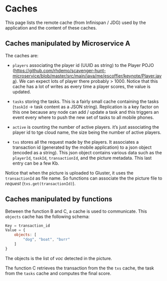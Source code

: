 # Caches

This page lists the remote cache (from Infinispan / JDG) used by the application and the content of these caches.

## Caches manipulated by Microservice A

The caches are:

* `players` associating the player id (UUID as string) to the Player POJO (https://github.com/rhdemo/scavenger-hunt-microservice/blob/master/src/main/java/me/escoffier/keynote/Player.java). We can expect lots of player there probably > 1000. Notice that this cache has a lot of writes as every time a player scores, the value is updated.

* `tasks` storing the tasks. This is a fairly small cache containing the tasks (`taskId` -> task content as a JSON string). Replication is a key factor on this one because any node can add / update a task and this triggers an event every where to push the new set of tasks to all mobile phones.

* `active` is counting the number of active players. it’s just associating the player id to tge cloud name, the size being 
the number of active players.

* `txs` stores all the request made by the players. It associates a transaction id (generated by the mobile application) to a json object (encoded as a string). This json object contains various data such as the `playerId`, `taskId`, `transactionId`, and the picture metadata. This last entry can be a few Kb.

Notice that when the picture is uploaded to Gluster, it uses the `transactionId` as file name. So functions can associate the the picture file to _request_ (`txs.get(transactionId)`).

## Caches manipulated by functions

Between the function B and C, a cache is used to communicate. This `objects` cache has the following schema:

```javascript
Key = transaction_id
Value = {
    objects: [
        "dog", "boat", "burr"
    ]
}
```

The objects is the list of _voc_ detected in the picture.

The function C retrieves the transaction from the the `txs` cache, the task from the `tasks` cache and computes the final 
score. 
 
 
